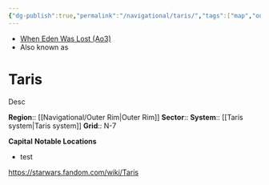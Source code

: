 ```yaml
---
{"dg-publish":true,"permalink":"/navigational/taris/","tags":["map","outerrim","retraining","planet","unfinished"]}
---
```


- [When Eden Was Lost (Ao3)](https://archiveofourown.org/works/19334440/chapters/45992584)
- Also known as 
# Taris
Desc

**Region**::  [[Navigational/Outer Rim\|Outer Rim]]
**Sector**::
**System**::  [[Taris system\|Taris system]]
**Grid**::  N-7

**Capital**
**Notable Locations**
- test

https://starwars.fandom.com/wiki/Taris